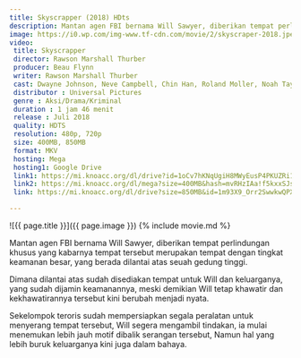 ```yaml
---
title: Skyscrapper (2018) HDts
description: Mantan agen FBI bernama Will Sawyer, diberikan tempat perlindungan khusus...
image: https://i0.wp.com/img-www.tf-cdn.com/movie/2/skyscraper-2018.jpeg
video:
 title: Skyscrapper
 director: Rawson Marshall Thurber
 producer: Beau Flynn
 writer: Rawson Marshall Thurber
 cast: Dwayne Johnson, Neve Campbell, Chin Han, Roland Moller, Noah Taylor, Byron Mann, Pablo Schreiber, Hannah Quinlivan
 distributor : Universal Pictures
 genre : Aksi/Drama/Kriminal
 duration : 1 jam 46 menit
 release : Juli 2018
 quality: HDTS
 resolution: 480p, 720p
 size: 400MB, 850MB
 format: MKV
 hosting: Mega
 hosting1: Google Drive
 link1: https://mi.knoacc.org/dl/drive?id=1oCv7hKNqUgiH8MWyEusP4PKUZRi1wRFD&size=400MB&name=Skyscraper_480p
 link2: https://mi.knoacc.org/dl/mega?size=400MB&hash=mvRHzIAa!f5kxxSJsH2rmCXEDqDE4pVEBc4m1vBxdnmavOX3fkhU&name=Skyscraper_480p
 link: https://mi.knoacc.org/dl/drive?size=850MB&id=1m93X9_Orr2SwwkwQPXLrdBMyCTtArlh8&name=Skyscraper_720p

---
```

![{{ page.title }}]({{ page.image }})
{% include movie.md %}

Mantan agen FBI bernama Will Sawyer, diberikan tempat perlindungan khusus yang kabarnya tempat tersebut merupakan tempat dengan tingkat keamanan besar, yang berada dilantai atas seuah gedung tinggi.

Dimana dilantai atas sudah disediakan tempat untuk Will dan keluarganya, yang sudah dijamin keamanannya, meski demikian Will tetap khawatir dan kekhawatirannya tersebut kini berubah menjadi nyata.

Sekelompok teroris sudah mempersiapkan segala peralatan untuk menyerang tempat tersebut, Will segera mengambil tindakan, ia mulai menemukan lebih jauh motif dibalik serangan tersebut, Namun hal yang lebih buruk keluarganya kini juga dalam bahaya.

